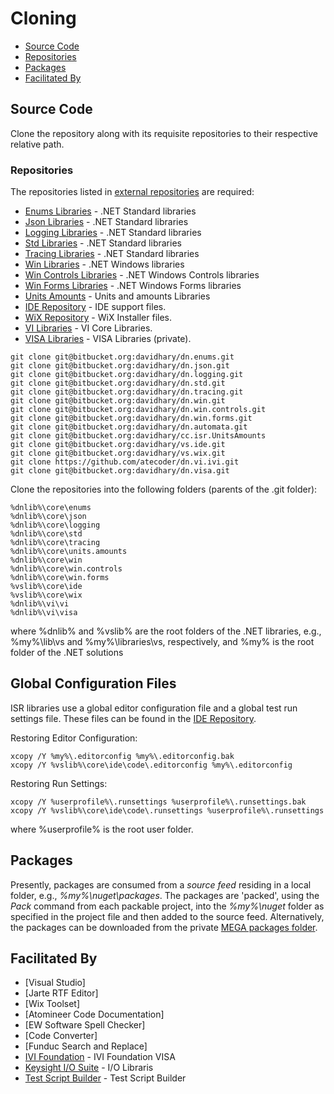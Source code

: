 # Cloning

* [Source Code](#Source-Code)
* [Repositories](#Repositories)
* [Packages](#Packages)
* [Facilitated By](#Facilitated-By)

<a name="Source-Code"></a>
## Source Code
Clone the repository along with its requisite repositories to their respective relative path.

### Repositories
The repositories listed in [external repositories] are required:
* [Enums Libraries] - .NET Standard libraries
* [Json Libraries] - .NET Standard libraries
* [Logging Libraries] - .NET Standard libraries
* [Std Libraries] - .NET Standard libraries
* [Tracing Libraries] - .NET Standard libraries
* [Win Libraries] - .NET Windows libraries
* [Win Controls Libraries] - .NET Windows Controls libraries
* [Win Forms Libraries] - .NET Windows Forms libraries
* [Units Amounts] - Units and amounts Libraries
* [IDE Repository] - IDE support files.
* [WiX Repository] - WiX Installer files.
* [VI Libraries] - VI Core Libraries.
* [VISA Libraries] - VISA  Libraries (private).

```
git clone git@bitbucket.org:davidhary/dn.enums.git
git clone git@bitbucket.org:davidhary/dn.json.git
git clone git@bitbucket.org:davidhary/dn.logging.git
git clone git@bitbucket.org:davidhary/dn.std.git
git clone git@bitbucket.org:davidhary/dn.tracing.git
git clone git@bitbucket.org:davidhary/dn.win.git
git clone git@bitbucket.org:davidhary/dn.win.controls.git
git clone git@bitbucket.org:davidhary/dn.win.forms.git
git clone git@bitbucket.org:davidhary/dn.automata.git
git clone git@bitbucket.org:davidhary/cc.isr.UnitsAmounts
git clone git@bitbucket.org:davidhary/vs.ide.git
git clone git@bitbucket.org:davidhary/vs.wix.git
git clone https://github.com/atecoder/dn.vi.ivi.git
git clone git@bitbucket.org:davidhary/dn.visa.git
```

Clone the repositories into the following folders (parents of the .git folder):
```
%dnlib%\core\enums
%dnlib%\core\json
%dnlib%\core\logging
%dnlib%\core\std
%dnlib%\core\tracing
%dnlib%\core\units.amounts
%dnlib%\core\win
%dnlib%\core\win.controls
%dnlib%\core\win.forms
%vslib%\core\ide
%vslib%\core\wix
%dnlib%\vi\vi
%dnlib%\vi\visa
```
where %dnlib% and %vslib% are  the root folders of the .NET libraries, e.g., %my%\lib\vs 
and %my%\libraries\vs, respectively, and %my% is the root folder of the .NET solutions

## Global Configuration Files
ISR libraries use a global editor configuration file and a global test run settings file. 
These files can be found in the [IDE Repository].

Restoring Editor Configuration:
```
xcopy /Y %my%\.editorconfig %my%\.editorconfig.bak
xcopy /Y %vslib%\core\ide\code\.editorconfig %my%\.editorconfig
```

Restoring Run Settings:
```
xcopy /Y %userprofile%\.runsettings %userprofile%\.runsettings.bak
xcopy /Y %vslib%\core\ide\code\.runsettings %userprofile%\.runsettings
```
where %userprofile% is the root user folder.

## Packages
Presently, packages are consumed from a _source feed_ residing in a local folder, e.g., _%my%\nuget\packages_. 
The packages are 'packed', using the _Pack_ command from each packable project,
into the _%my%\nuget_ folder as specified in the project file and then
added to the source feed. Alternatively, the packages can be downloaded from the 
private [MEGA packages folder].

<a name="Facilitated-By"></a>
## Facilitated By
* [Visual Studio]
* [Jarte RTF Editor]
* [Wix Toolset]
* [Atomineer Code Documentation]
* [EW Software Spell Checker]
* [Code Converter]
* [Funduc Search and Replace]
* [IVI Foundation] - IVI Foundation VISA
* [Keysight I/O Suite] - I/O Libraris
* [Test Script Builder] - Test Script Builder


[MEGA packages folder]: https://mega.nz/folder/KEcVxC5a#GYnmvMcwP4yI4tsocD31Pg
[Enums Libraries]: https://bitbucket.org/davidhary/dn.enums
[Json Libraries]: https://bitbucket.org/davidhary/dn.json
[Logging Libraries]: https://bitbucket.org/davidhary/dn.logging
[Std Libraries]: https://bitbucket.org/davidhary/dn.std
[Tracing Libraries]: https://bitbucket.org/davidhary/dn.tracing
[Win Libraries]: https://bitbucket.org/davidhary/dn.win
[Win Controls Libraries]: https://bitbucket.org/davidhary/dn.win.controls
[Win Forms Libraries]: https://bitbucket.org/davidhary/dn.win.forms
[Units Amounts]: https://www.github.com/atrcoder/units-amounts
[VI Libraries]: https://www.github.com/atecoder/dn.vi.ivi
[VISA Libraries]: https://www.bitbucket.org/davidhary/dn.visa
[TSP Support Framework]: https://www.github.com/atecoder/tsp.1.core
[TSP TTM Framework]: https://www.github.com/atecoder/tsp.1.ttm
[TSP Support Framework]: https://www.github.com/atecoder/tsp.1.core

[IVI Foundation]: https://www.ivifoundation.org
[IVI Foundation]: http://www.ivifoundation.org
[Keysight I/O Suite]: https://www.keysight.com/en/pd-1985909/io-libraries-suite
[NI VISA]: https://www.ni.com/en-us/support/downloads/drivers/download.ni-visa.html#346210
[Test Script Builder]: https://www.tek.com/keithley-test-script-builder
[Microsoft .NET Framework]: https://dotnet.microsoft.com/download

[external repositories]: ExternalReposCommits.csv
[IDE Repository]: https://www.bitbucket.org/davidhary/vs.ide
[WiX Repository]: https://www.bitbucket.org/davidhary/vs.wix
